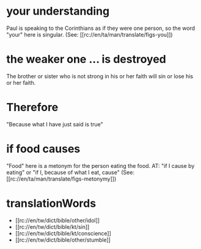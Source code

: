 # your understanding

Paul is speaking to the Corinthians as if they were one person, so the word "your" here is singular. (See: [[rc://en/ta/man/translate/figs-you]])

# the weaker one ... is destroyed

The brother or sister who is not strong in his or her faith will sin or lose his or her faith.

# Therefore

"Because what I have just said is true"

# if food causes

"Food" here is a metonym for the person eating the food. AT: "if I cause by eating" or "if I, because of what I eat, cause" (See: [[rc://en/ta/man/translate/figs-metonymy]])

# translationWords

* [[rc://en/tw/dict/bible/other/idol]]
* [[rc://en/tw/dict/bible/kt/sin]]
* [[rc://en/tw/dict/bible/kt/conscience]]
* [[rc://en/tw/dict/bible/other/stumble]]